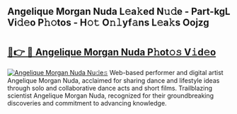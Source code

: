 ## Angelique Morgan Nuda L𝚎a𝚔ed N𝚞𝚍e - Part-kgL Vi𝚍𝚎o P𝚑𝚘tos - H𝚘𝚝 O𝚗𝚕yf𝚊ns L𝚎a𝚔s Oojzg

# <h2><a href="http://kf5kb8x.oniu.top/?m=Angelique+Morgan+Nuda">🔗👉 🔴 Angelique Morgan Nuda P𝚑ot𝚘𝚜 V𝚒d𝚎o</a></h2>

[![Angelique Morgan Nuda Nu𝚍e𝚜](https://i.imgur.com/0qMVB7G.gif)](http://kf5kb8x.oniu.top/?m=Angelique+Morgan+Nuda)
Web-based performer and digital artist Angelique Morgan Nuda, acclaimed for sharing dance and lifestyle ideas through solo and collaborative dance acts and short films. Trailblazing scientist Angelique Morgan Nuda, recognized for their groundbreaking discoveries and commitment to advancing knowledge.  
